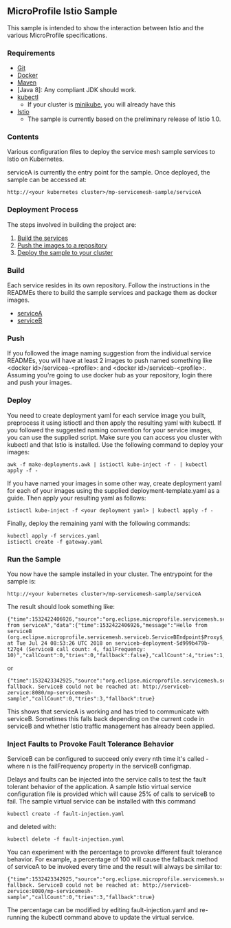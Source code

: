 ## MicroProfile Istio Sample
This sample is intended to show the interaction between Istio and the various MicroProfile specifications.

### Requirements
* [Git](https://git-scm.com/)
* [Docker](https://www.docker.com/)
* [Maven](https://maven.apache.org/install.html)
* [Java 8]: Any compliant JDK should work.
* [kubectl](https://kubernetes.io/docs/tasks/tools/install-kubectl/)
    * If your cluster is [minikube](https://kubernetes.io/docs/getting-started-guides/minikube/), you will already have this
* [Istio](https://istio.io)
    * The sample is currently based on the preliminary release of Istio 1.0.

### Contents
Various configuration files to deploy the service mesh sample services to Istio on Kubernetes. 

serviceA is currently the entry point for the sample. Once deployed, the sample can be accessed at:
```
http://<your kubernetes cluster>/mp-servicemesh-sample/serviceA
```
### Deployment Process

The steps involved in building the project are:
1.  [Build the services](#build)
2.  [Push the images to a repository](#push)
3.  [Deploy the sample to your cluster](#deploy)

### Build

Each service resides in its own repository. Follow the instructions in the READMEs there to build the sample services and package them as docker images.
* [serviceA](https://github.com/eclipse/microprofile-service-mesh-service-a)
* [serviceB](https://github.com/eclipse/microprofile-service-mesh-service-b)

### Push

If you followed the image naming suggestion from the individual service READMEs, you will have at least 2 images to 
push named something like &lt;docker id&gt;/servicea-&lt;profile&gt;:<tag> and &lt;docker id&gt;/serviceb-&lt;profile&gt;:<tag>.
Assuming you're going to use docker hub as your repository, login there and push your images.

### Deploy

You need to create deployment yaml for each service image you built, preprocess
it using istioctl and then apply the resulting yaml with kubectl.
If you followed the suggested naming convention for your service images, you can use the supplied script.
Make sure you can access you cluster with kubectl and that Istio is installed. Use the following command to deploy your images:
```
awk -f make-deployments.awk | istioctl kube-inject -f - | kubectl apply -f -
```
If you have named your images in some other way, create deployment yaml for each of your images using the supplied deployment-template.yaml as a guide. Then apply your resulting yaml as follows:
```
istioctl kube-inject -f <your deployment yaml> | kubectl apply -f -
```
Finally, deploy the remaining yaml with the following commands:
```
kubectl apply -f services.yaml
istioctl create -f gateway.yaml
```

### Run the Sample

You now have the sample installed in your cluster. The entrypoint for the sample is:
```
http://<your kubernetes cluster>/mp-servicemesh-sample/serviceA
```
The result should look something like:
```
{"time":1532422406926,"source":"org.eclipse.microprofile.servicemesh.servicea.ServiceA$Proxy$_$$_WeldSubclass@9acb4f34","message":"Hello from serviceA","data":{"time":1532422406926,"message":"Hello from serviceB (org.eclipse.microprofile.servicemesh.serviceb.ServiceBEndpoint$Proxy$_$$_WeldSubclass@6d4029a5) at Tue Jul 24 08:53:26 UTC 2018 on serviceb-deployment-5d999b479b-t27g4 (ServiceB call count: 4, failFrequency: 10)","callCount":0,"tries":0,"fallback":false},"callCount":4,"tries":1,"fallback":false}
```
or
```
{"time":1532423342925,"source":"org.eclipse.microprofile.servicemesh.servicea.ServiceA$Proxy$_$$_WeldSubclass@58b97ce0","message":"ServiceA fallback. ServiceB could not be reached at: http://serviceb-zervice:8080/mp-servicemesh-sample","callCount":0,"tries":3,"fallback":true}
```
This shows that serviceA is working and has tried to communicate with serviceB.
Sometimes this falls back depending on the current code in serviceB and whether Istio traffic management has already been applied.

### Inject Faults to Provoke Fault Tolerance Behavior

ServiceB can be configured to succeed only every nth time it's called - where n is the failFrequency property in the serviceB configmap.

Delays and faults can be injected into the service calls to test the fault tolerant behavior of the application.
A sample Istio virtual service configuration file is provided which will cause 25% of calls to serviceB to fail.
The sample virtual service can be installed with this command

    kubectl create -f fault-injection.yaml

and deleted with:

    kubectl delete -f fault-injection.yaml

You can experiment with the percentage to provoke different fault tolerance behavior. For example, a percentage of 100 will cause the fallback method of serviceA to be invoked every time and the result will always be similar to:
```
{"time":1532423342925,"source":"org.eclipse.microprofile.servicemesh.servicea.ServiceA$Proxy$_$$_WeldSubclass@58b97ce0","message":"ServiceA fallback. ServiceB could not be reached at: http://serviceb-zervice:8080/mp-servicemesh-sample","callCount":0,"tries":3,"fallback":true}
```
The percentage can be modified by editing fault-injection.yaml and re-running the kubectl command above to update the virtual service.
